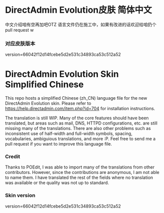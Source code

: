 # DirectAdmin Evolution皮肤 简体中文
中文介绍咱有空再加吧OTZ
语言文件仍在施工中，如果有改进的话欢迎给咱扔个pull request w
### 对应皮肤版本
version=66042f12d14fcebe5d2e531c34893ca53c512a52

# DirectAdmin Evolution Skin Simplified Chinese
This repo hosts a simplified Chinese (zh_CN) language file for the new DirectAdmin Evolution skin.
Please refer to https://help.directadmin.com/item.php?id=704 for installation instructions.

The translation is still WIP. Many of the core features should have been translated, but areas such as mail, DNS, HTTPD configurations, etc. are still missing many of the translations. There are also other problems such as inconsistent use of half-width and full-width symbols, spacing, vocabularies, ambiguious translations, and more :P. Feel free to send me a pull request if you want to improve this language file.

### Credit
Thanks to POEdit, I was able to import many of the translations from other contributors. However, since the contributions are anonymous, I am not able to name them. I have translated the rest of the fields where no translation was available or the quality was not up to standard.

### Skin version
version=66042f12d14fcebe5d2e531c34893ca53c512a52
